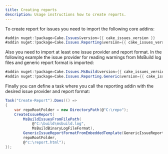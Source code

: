```yaml
---
title: Creating reports
description: Usage instructions how to create reports.
---
```


To create report for issues you need to import the following core addins:

```csharp
#addin nuget:?package=Cake.Issues&version={{ cake_issues_version }}
#addin nuget:?package=Cake.Issues.Reporting&version={{ cake_issues_version }}
```

Also you need to import at least one issue provider and report format.
In the following example the issue provider for reading warnings from MsBuild log files
and generic report format is imported:

```csharp
#addin nuget:?package=Cake.Issues.MsBuild&version={{ cake_issues_version }}
#addin nuget:?package=Cake.Issues.Reporting.Generic&version={{ cake_issues_version }}
```

Finally you can define a task where you call the reporting addin with the desired issue provider and report format:

```csharp
Task("Create-Report").Does(() =>
{
    var repoRootFolder = new DirectoryPath(@"C:\repo");
    CreateIssueReport(
        MsBuildIssuesFromFilePath(
            @"C:\build\msbuild.log",
            MsBuildBinaryLogFileFormat),
        GenericIssueReportFormatFromEmbeddedTemplate(GenericIssueReportTemplate.HtmlDiagnostic),
        repoRootFolder,
        @"c:\report.html");
});
```
